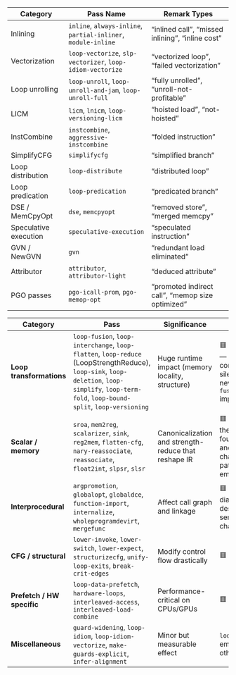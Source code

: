 |Category|Pass Name|Remark Types|
|---|---|---|
|Inlining|`inline`, `always-inline`, `partial-inliner`, `module-inline`|“inlined call”, “missed inlining”, “inline cost”|
|Vectorization|`loop-vectorize`, `slp-vectorizer`, `loop-idiom-vectorize`|“vectorized loop”, “failed vectorization”|
|Loop unrolling|`loop-unroll`, `loop-unroll-and-jam`, `loop-unroll-full`|“fully unrolled”, “unroll-not-profitable”|
|LICM|`licm`, `lnicm`, `loop-versioning-licm`|“hoisted load”, “not-hoisted”|
|InstCombine|`instcombine`, `aggressive-instcombine`|“folded instruction”|
|SimplifyCFG|`simplifycfg`|“simplified branch”|
|Loop distribution|`loop-distribute`|“distributed loop”|
|Loop predication|`loop-predication`|“predicated branch”|
|DSE / MemCpyOpt|`dse`, `memcpyopt`|“removed store”, “merged memcpy”|
|Speculative execution|`speculative-execution`|“speculated instruction”|
|GVN / NewGVN|`gvn`|“redundant load eliminated”|
|Attributor|`attributor`, `attributor-light`|“deduced attribute”|
|PGO passes|`pgo-icall-prom`, `pgo-memop-opt`|“promoted indirect call”, “memop size optimized”|

| Category                   | Pass                                                                                                                                                                                          | Significance                                         | Notes                                                                                   |
| -------------------------- | --------------------------------------------------------------------------------------------------------------------------------------------------------------------------------------------- | ---------------------------------------------------- | --------------------------------------------------------------------------------------- |
| **Loop transformations**   | `loop-fusion`, `loop-interchange`, `loop-flatten`, `loop-reduce` (LoopStrengthReduce), `loop-sink`, `loop-deletion`, `loop-simplify`, `loop-term-fold`, `loop-bound-split`, `loop-versioning` | Huge runtime impact (memory locality, structure)     | 🟥 **No remarks** — still completely silent (even the new `loop-fusion` implementation) |
| **Scalar / memory**        | `sroa`, `mem2reg`, `scalarizer`, `sink`, `reg2mem`, `flatten-cfg`, `nary-reassociate`, `reassociate`, `float2int`, `slpsr`, `slsr`                                                            | Canonicalization and strength-reduce that reshape IR | 🟥 **Silent** — these are foundational and often change alias patterns but emit nothing |
| **Interprocedural**        | `argpromotion`, `globalopt`, `globaldce`, `function-import`, `internalize`, `wholeprogramdevirt`, `mergefunc`                                                                                 | Affect call graph and linkage                        | 🟥 **Silent**, no diagnostic despite major semantic changes                             |
| **CFG / structural**       | `lower-invoke`, `lower-switch`, `lower-expect`, `structurizecfg`, `unify-loop-exits`, `break-crit-edges`                                                                                      | Modify control flow drastically                      | 🟥 **Silent**                                                                           |
| **Prefetch / HW specific** | `loop-data-prefetch`, `hardware-loops`, `interleaved-access`, `interleaved-load-combine`                                                                                                      | Performance-critical on CPUs/GPUs                    | 🟥 **Silent**                                                                           |
| **Miscellaneous**          | `guard-widening`, `loop-idiom`, `loop-idiom-vectorize`, `make-guards-explicit`, `infer-alignment`                                                                                             | Minor but measurable effect                          | `loop-idiom` may emit some, others silent                                               |

